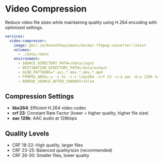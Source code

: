 # Video Compression

Reduce video file sizes while maintaining quality using H.264 encoding with optimized settings.

```yaml
services: 
  video-compressor:
    image: ghcr.io/kennethwussmann/docker-ffmpeg-converter:latest
    volumes:
      - ./data:/data
    environment:
      - SOURCE_DIRECTORY_PATH=/data/input
      - DESTINATION_DIRECTORY_PATH=/data/output
      - GLOB_PATTERNS=*.avi,*.mov,*.mkv,*.mp4
      - FFMPEG_ARGS=-y -i %s -c:v libx264 -crf 23 -c:a aac -b:a 128k %s_compressed.mp4
      - REMOVE_SOURCE_AFTER_CONVERT=false
```

## Compression Settings

- **libx264**: Efficient H.264 video codec
- **crf 23**: Constant Rate Factor (lower = higher quality, higher file size)
- **aac 128k**: AAC audio at 128kbps

## Quality Levels

- CRF 18-22: High quality, larger files
- CRF 23-25: Balanced quality/size (recommended)
- CRF 26-30: Smaller files, lower quality
